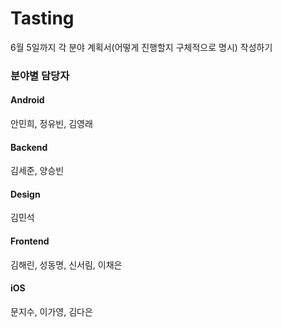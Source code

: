 # Tasting

6월 5일까지 각 분야 계획서(어떻게 진행할지 구체적으로 명시) 작성하기


### 분야별 담당자

#### Android

안민희, 정유빈, 김영래

#### Backend

김세준, 양승빈


#### Design

김민석

#### Frontend

김해린, 성동명, 신서림, 이채은

#### iOS

문지수, 이가영, 김다은
